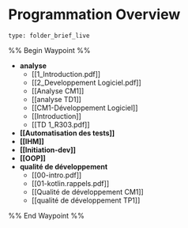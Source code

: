 # Programmation Overview
 
```ccard
type: folder_brief_live
```
 
%% Begin Waypoint %%
- **analyse**
	- [[1_Introduction.pdf]]
	- [[2_Developpement Logiciel.pdf]]
	- [[Analyse CM1]]
	- [[analyse TD1]]
	- [[CM1-Développement Logiciel]]
	- [[Introduction]]
	- [[TD 1_R303.pdf]]
- **[[Automatisation des tests]]**
- **[[IHM]]**
- **[[Initiation-dev]]**
- **[[OOP]]**
- **qualité de développement**
	- [[00-intro.pdf]]
	- [[01-kotlin.rappels.pdf]]
	- [[Qualité de développement CM1]]
	- [[qualité de développement TP1]]

%% End Waypoint %%
